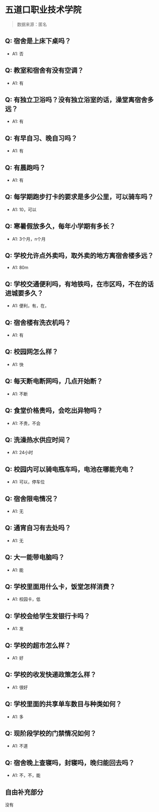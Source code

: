 # 五道口职业技术学院

> 数据来源：匿名

## Q: 宿舍是上床下桌吗？

- A1: 否

## Q: 教室和宿舍有没有空调？

- A1: 有

## Q: 有独立卫浴吗？没有独立浴室的话，澡堂离宿舍多远？

- A1: 有

## Q: 有早自习、晚自习吗？

- A1: 有

## Q: 有晨跑吗？

- A1: 有

## Q: 每学期跑步打卡的要求是多少公里，可以骑车吗？

- A1: 10，可以

## Q: 寒暑假放多久，每年小学期有多长？

- A1: 3个月，n个月

## Q: 学校允许点外卖吗，取外卖的地方离宿舍楼多远？

- A1: 80m

## Q: 学校交通便利吗，有地铁吗，在市区吗，不在的话进城要多久？

- A1: 便利，有，在，

## Q: 宿舍楼有洗衣机吗？

- A1: 有

## Q: 校园网怎么样？

- A1: 快

## Q: 每天断电断网吗，几点开始断？

- A1: 不断

## Q: 食堂价格贵吗，会吃出异物吗？

- A1: 不贵，不会

## Q: 洗澡热水供应时间？

- A1: 24小时

## Q: 校园内可以骑电瓶车吗，电池在哪能充电？

- A1: 可以，停车位

## Q: 宿舍限电情况？

- A1: 无

## Q: 通宵自习有去处吗？

- A1: 无

## Q: 大一能带电脑吗？

- A1: 能

## Q: 学校里面用什么卡，饭堂怎样消费？

- A1: 校园卡，低

## Q: 学校会给学生发银行卡吗？

- A1: 发

## Q: 学校的超市怎么样？

- A1: 好

## Q: 学校的收发快递政策怎么样？

- A1: 很好

## Q: 学校里面的共享单车数目与种类如何？

- A1: 多

## Q: 现阶段学校的门禁情况如何？

- A1: 不道

## Q: 宿舍晚上查寝吗，封寝吗，晚归能回去吗？

- A1: 不，不，能

## 自由补充部分

没有